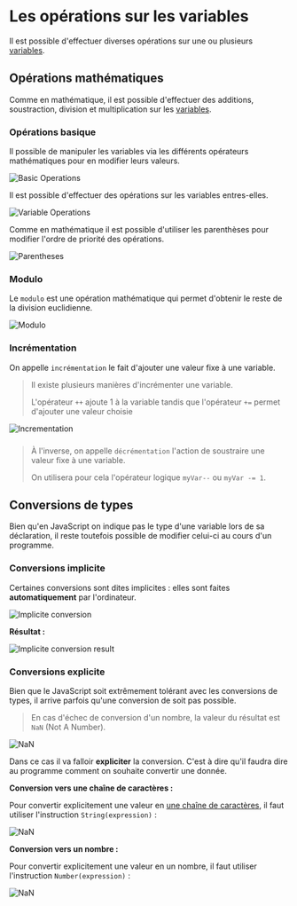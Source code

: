 # Les opérations sur les variables

Il est possible d'effectuer diverses opérations sur une ou plusieurs [variables](https://github.com/TresorDeKelloggS/Lille_JavaScript_Wiki/blob/master/md/variables/Les_Variables.md).

## Opérations mathématiques

Comme en mathématique, il est possible d'effectuer des additions, soustraction, division et multiplication sur les [variables](https://github.com/TresorDeKelloggS/Lille_JavaScript_Wiki/blob/master/md/variables/Les_Variables.md).

### Opérations basique

Il possible de manipuler les variables via les différents opérateurs mathématiques pour en modifier leurs valeurs.

![Basic Operations](https://raw.githubusercontent.com/TresorDeKelloggS/Lille_JavaScript_Wiki/master/ressources/operations/basics.png)

Il est possible d'effectuer des opérations sur les variables entres-elles.

![Variable Operations](https://raw.githubusercontent.com/TresorDeKelloggS/Lille_JavaScript_Wiki/master/ressources/operations/basics_2.png)

Comme en mathématique il est possible d'utiliser les parenthèses pour modifier l'ordre de priorité des opérations.

![Parentheses](https://raw.githubusercontent.com/TresorDeKelloggS/Lille_JavaScript_Wiki/master/ressources/operations/parentheses.png)

### Modulo

Le `modulo` est une opération mathématique qui permet d'obtenir le reste de la division euclidienne.

![Modulo](https://raw.githubusercontent.com/TresorDeKelloggS/Lille_JavaScript_Wiki/master/ressources/operations/modulo.png)

### Incrémentation

On appelle `incrémentation` le fait d'ajouter une valeur fixe à une variable.
> Il existe plusieurs manières d'incrémenter une variable.
> 
> L'opérateur `++` ajoute 1 à la variable tandis que l'opérateur `+=` permet d'ajouter une valeur choisie

![Incrementation](https://raw.githubusercontent.com/TresorDeKelloggS/Lille_JavaScript_Wiki/master/ressources/operations/incrementation.png)

###

> À l'inverse, on appelle `décrémentation` l'action de soustraire une valeur fixe à une variable.
> 
> On utilisera pour cela l'opérateur logique `myVar--` ou `myVar -= 1`.

## Conversions de types

Bien qu'en JavaScript on indique pas le type d'une variable lors de sa déclaration, il reste toutefois possible de modifier celui-ci au cours d'un programme.

### Conversions implicite

Certaines conversions sont dites implicites : elles sont faites **automatiquement** par l'ordinateur.

![Implicite conversion](https://raw.githubusercontent.com/TresorDeKelloggS/Lille_JavaScript_Wiki/master/ressources/operations/implicit.png)

**Résultat :**

![Implicite conversion result](https://raw.githubusercontent.com/TresorDeKelloggS/Lille_JavaScript_Wiki/master/ressources/operations/implicit_result.png)

### Conversions explicite

Bien que le JavaScript soit extrêmement tolérant avec les conversions de types, il arrive parfois qu'une conversion de soit pas possible.

>En cas d'échec de conversion d'un nombre, la valeur du résultat est `NaN` (Not A Number).

![NaN](https://raw.githubusercontent.com/TresorDeKelloggS/Lille_JavaScript_Wiki/master/ressources//operations/nan.png)

Dans ce cas il va falloir **expliciter** la conversion. C'est à dire qu'il faudra dire au programme comment on souhaite convertir une donnée.

**Conversion vers une chaîne de caractères :**

Pour convertir explicitement une valeur en [une chaîne de caractères](https://github.com/TresorDeKelloggS/Lille_JavaScript_Wiki/blob/master/md/strings/Les_chaines_de_characteres.md), il faut utiliser l'instruction `String(expression)` :

![NaN](https://raw.githubusercontent.com/TresorDeKelloggS/Lille_JavaScript_Wiki/master/ressources//operations/string_convert.png)

**Conversion vers un nombre :**

Pour convertir explicitement une valeur en un nombre, il faut utiliser l'instruction `Number(expression)` :

![NaN](https://raw.githubusercontent.com/TresorDeKelloggS/Lille_JavaScript_Wiki/master/ressources//operations/number_convert.png)
